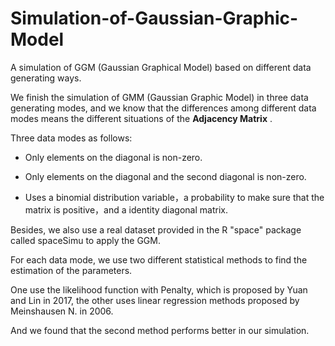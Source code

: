 # Simulation-of-Gaussian-Graphic-Model
A simulation of GGM (Gaussian Graphical Model) based on different data generating ways.

We finish the simulation of GMM (Gaussian Graphic Model) in three data generating modes, 
and we know that the differences among different data modes means the different situations of 
the **Adjacency Matrix** .

Three data modes as follows:

- Only elements on the diagonal is non-zero.

- Only elements on the diagonal and the second diagonal is non-zero.

- Uses a binomial distribution variable，a probability to make sure that the matrix is positive，and a identity diagonal matrix.

Besides, we also use a real dataset provided in the R "space" package called spaceSimu to apply the GGM.

For each data mode, we use two different statistical methods to find the estimation of the parameters.

One use the likelihood function with Penalty, which is proposed by Yuan and Lin in 2017, 
the other uses linear regression methods proposed by Meinshausen N. in 2006.

And we found that the second method performs better in our simulation.
